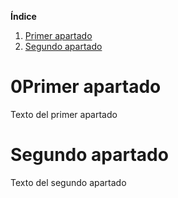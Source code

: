 **Índice**   
1. [Primer apartado](#id1)
2. [Segundo apartado](#id2)




# 0Primer apartado<a name="id1"></a>
Texto del primer apartado
# Segundo apartado<a name="id2"></a>
Texto del segundo apartado
